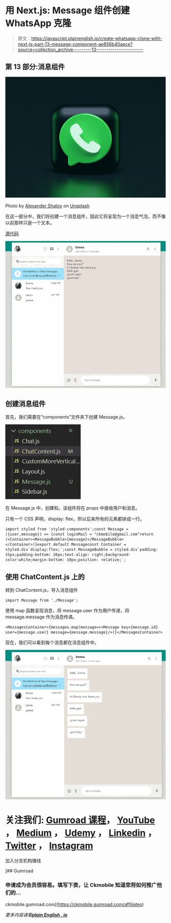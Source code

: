 # 用 Next.js: Message 组件创建 WhatsApp 克隆

> 原文：<https://javascript.plainenglish.io/create-whatsapp-clone-with-next-js-part-13-message-component-ae856b40aece?source=collection_archive---------13----------------------->

## 第 13 部分:消息组件

![](img/b42e8496a282f29af2a0391f26d9bf33.png)

Photo by [Alexander Shatov](https://unsplash.com/@alexbemore?utm_source=medium&utm_medium=referral) on [Unsplash](https://unsplash.com?utm_source=medium&utm_medium=referral)

在这一部分中，我们将创建一个消息组件，因此它将呈现为一个消息气泡，而不像以前那样只是一个文本。

[源代码](https://www.youtube.com/channel/UCu4-4FnutvSHVo9WHvq80Ww/join)

![](img/294532892a8dfa8058f879d8844bbb32.png)

## 创建消息组件

首先，我们需要在“components”文件夹下创建 Message.js。

![](img/b51959f5fc2d36e27753899184756245.png)

在 Message.js 中，创建<container>和<messagebubble>。该组件将在 props 中接收用户和消息。</messagebubble></container>

<container>只有一个 CSS 声明，display: flex，所以后来所有的元素都排成一行。</container>

```
import styled from 'styled-components';const Message = ({user,message}) => {const loginMail = "ckmobile@gmail.com"return (<Container><MessageBubble>{message}</MessageBubble></Container>)}export default Messageconst Container = styled.div`display:flex;`;const MessageBubble = styled.div`padding: 15px;padding-bottom: 26px;text-align: right;background-color:white;margin-bottom: 10px;position: relative;`;
```

## 使用 ChatContent.js 上的<message></message>

转到 ChatContent.js，导入消息组件

```
import Message from './Message';
```

使用 map 函数呈现消息，将 message.user 作为用户传递，将 message.message 作为消息传递。

```
<MessagesContainer>{messages.map(message=><Message key={message.id} user={message.user} message={message.message}/>)}</MessagesContainer>
```

现在，我们可以看到每个消息都在消息组件中。

![](img/232acbc67e46ef39f3fae0a5889bf1a0.png)

# 关注我们: [Gumroad 课程](https://app.gumroad.com/ckmobile)， [YouTube](https://www.youtube.com/channel/UCu4-4FnutvSHVo9WHvq80Ww?sub_confirmation=1) ， [Medium](https://ckmobile.medium.com/) ， [Udemy](https://www.udemy.com/user/cyruschan2/) ， [Linkedin](https://www.linkedin.com/company/ckmobi/) ， [Twitter](https://twitter.com/ckmobilejavasc1) ， [Instagram](https://www.instagram.com/ckmobile8050)

加入分支机构赚钱

[](https://ckmobile.gumroad.com/affiliates) [## Gumroad

### 申请成为会员很容易。填写下表，让 Ckmobile 知道您将如何推广他们的…

ckmobile.gumroad.com](https://ckmobile.gumroad.com/affiliates) 

*更多内容请看*[***plain English . io***](http://plainenglish.io/)
